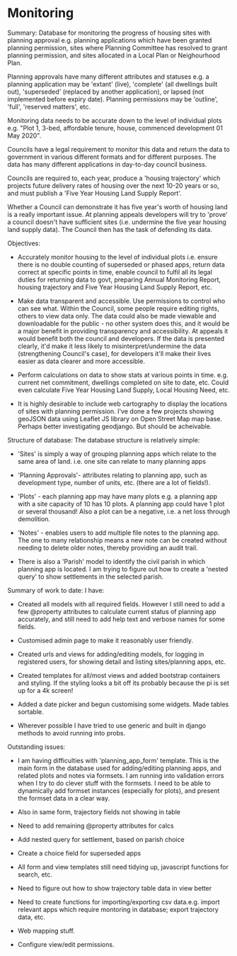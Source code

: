 # Monitoring

Summary:
Database for monitoring the progress of housing sites with planning approval e.g. planning applications which have been granted planning permission, sites where Planning Committee has resolved to grant planning permission, and sites allocated in a Local Plan or Neighourhood Plan.

Planning approvals have many different attributes and statuses e.g. a planning application may be 'extant' (live), 'complete' (all dwellings built out), 'superseded' (replaced by another application), or lapsed (not implemented before expiry date). Planning permissions may be 'outline', 'full', 'reserved matters', etc.

Monitoring data needs to be accurate down to the level of individual plots e.g. "Plot 1, 3-bed, affordable tenure, house, commenced development 01 May 2020".

Councils have a legal requirement to monitor this data and return the data to government in various different formats and for different purposes. The data has many different applications in day-to-day council business.

Councils are required to, each year, produce a 'housing trajectory' which projects future delivery rates of housing over the next 10-20 years or so, and must publish a 'Five Year Housing Land Supply Report'. 

Whether a Council can demonstrate it has five year's worth of housing land is a really important issue. At planning appeals developers will try to 'prove' a council doesn't have sufficient sites (i.e. undermine the five year housing land supply data). The Council then has the task of defending its data.

Objectives:
- Accurately monitor housing to the level of individual plots i.e. ensure there is no double counting of superseded or phased apps, return data correct at specific points in time, enable council to fulfil all its legal duties for returning data to govt,  preparing Annual Monitoring Report, housing trajectory and Five Year Housing Land Supply Report, etc.

- Make data transparent and accessible. Use permissions to control who can see what. Within the Council, some people require editing rights, others to view data only. The data could also be made viewable and downloadable for the public - no other system does this, and it would be a major benefit in providing transparency and accessibility. At appeals it would benefit both the council and developers. If the data is presented clearly, it'd make it less likely to misinterpret/undermine the data (strengthening Council's case), for developers it'll make their lives easier as data clearer and more accessible.

- Perform calculations on data to show stats at various points in time. e.g. current net commitment, dwellings completed on site to date, etc. Could even calculate Five Year Housing Land Supply, Local Housing Need, etc.

- It is highly desirable to include web cartography to display the locations of sites with planning permission. I've done a few projects showing geoJSON data using Leaflet JS library on Open Street Map map base. Perhaps better investigating geodjango. But should be acheivable.

Structure of database:
The database structure is relatively simple:

- 'Sites' is simply a way of grouping planning apps which relate to the same area of land. i.e. one site can relate to many planning apps

- 'Planning Approvals'- attributes relating to planning app, such as development type, number of units, etc. (there are a lot of fields!).

- 'Plots' - each planning app may have many plots e.g. a planning app with a site capacity of 10 has 10 plots. A planning app could have 1 plot or several thousand! Also a plot can be a negative, i.e. a net loss through demolition.

- 'Notes' - enables users to add multiple file notes to the planning app. The one to many relationship means a new note can be created without needing to delete older notes, thereby providing an audit trail.

- There is also a 'Parish' model to identify the civil parish in which planning app is located. I am trying to figure out how to create a 'nested query' to show settlements in the selected parish. 


Summary of work to date:
I have:
- Created all models with all required fields. However I still need to add a few @property attributes to calculate current status of planning app accurately, and still need to add help text and verbose names for some fields.

- Customised admin page to make it reasonably user friendly.

- Created urls and views for adding/editing models, for logging in registered users, for showing detail and listing sites/planning apps, etc.

- Created templates for all/most views and added bootstrap containers and styling. If the styling looks a bit off its probably because the pi is set up for a 4k screen!

- Added a date picker and begun customising some widgets. Made tables sortable.

- Wherever possible I have tried to use generic and built in django methods to avoid running into probs.


Outstanding issues:
- I am having difficulties with 'planning_app_form' template. This is the main form in the database used for adding/editing planning apps, and related plots and notes via formsets. I am running into validation errors when I try to do clever stuff with the formsets. I need to be able to dynamically add formset instances (especially for plots), and present the formset data in a clear way.

- Also in same form, trajectory fields not showing in table

- Need to add remaining @property attributes for calcs

- Add nested query for settlement, based on parish choice

- Create a choice field for superseded apps

- All form and view templates still need tidying up, javascript functions for search, etc. 

- Need to figure out how to show trajectory table data in view better

- Need to create functions for importing/exporting csv data.e.g. import relevant apps which require montoring in database; export trajectory data, etc.

- Web mapping stuff.

- Configure view/edit permissions.
